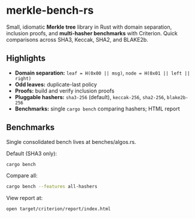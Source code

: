 # merkle-bench-rs

Small, idiomatic **Merkle tree** library in Rust with domain separation, inclusion proofs, and **multi-hasher benchmarks** with Criterion. Quick comparisons across SHA3, Keccak, SHA2, and BLAKE2b.

## Highlights

- **Domain separation:** `leaf = H(0x00 || msg)`, `node = H(0x01 || left || right)`
- **Odd leaves:** duplicate-last policy
- **Proofs:** build and verify inclusion proofs
- **Pluggable hashers:** `sha3-256` (default), `keccak-256`, `sha2-256`, `blake2b-256`
- **Benchmarks:** single `cargo bench` comparing hashers; HTML report

## Benchmarks

Single consolidated bench lives at benches/algos.rs.

Default (SHA3 only):
```sh
cargo bench
```

Compare all:
```sh
cargo bench --features all-hashers
```

View report at:
```sh
open target/criterion/report/index.html
```